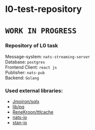 # l0-test-repository
# `WORK IN PROGRESS`
### Repository of L0 task  <br>
Message-system: `nats-streaming-server`<br>
Database: `postgres`<br>
Frontend Client: `react js`<br>
Publisher: `nats-pub`<br>
Backend: `Golang`<br>
### Used external libraries: 
<ul>
  <li> <a href="https://github.com/jmoiron/sqlx">Jmoiron/sqlx</a> 
  <li> <a href="https://github.com/lib/pq">lib/pq</a> 
  <li> <a href="https://github.com/ReneKroon/ttlcache">ReneKroon/ttlcache</a>
  <li> <a href="https://github.com/nats-io/nats.go">nats-io</a> 
  <li> <a href="https://github.com/nats-io/stan.go">stan-io</a> 
</ul>
